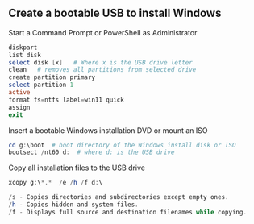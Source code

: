 ## Create a bootable USB to install Windows

Start a Command Prompt or PowerShell as Administrator 
```powershell
diskpart
list disk
select disk [x]   # Where x is the USB drive letter
clean   # removes all partitions from selected drive
create partition primary
select partition 1
active
format fs=ntfs label=win11 quick
assign
exit
```

Insert a bootable Windows installation DVD or mount an ISO

```powershell
cd g:\boot  # boot directory of the Windows install disk or ISO
bootsect /nt60 d:  # where d: is the USB drive
```

Copy all installation files to the USB drive
```PowerShell
xcopy g:\*.*  /e /h /f d:\

/s - Copies directories and subdirectories except empty ones.
/h - Copies hidden and system files.
/f - Displays full source and destination filenames while copying.
```
